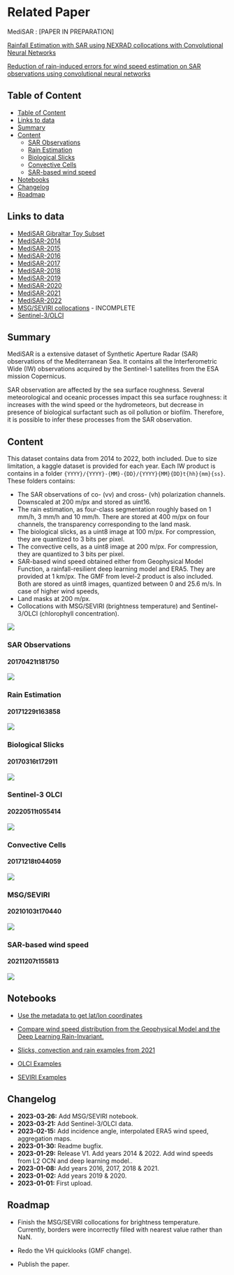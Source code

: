 # Related Paper

MediSAR : [PAPER IN PREPARATION]

[Rainfall Estimation with SAR using NEXRAD collocations with Convolutional Neural Networks](https://arxiv.org/abs/2207.07333)

[Reduction of rain-induced errors for wind speed estimation on SAR observations using convolutional neural networks](https://arxiv.org/abs/2303.09200)

## Table of Content

- [Table of Content](#table-of-content)
- [Links to data](#links-to-data)
- [Summary](#summary)
- [Content](#content)
    - [SAR Observations](#sar-observations)
    - [Rain Estimation](#rain-estimation)
    - [Biological Slicks](#biological-slicks)
    - [Convective Cells](#convective-cells)
    - [SAR-based wind speed](#sar-based-wind-speed)
- [Notebooks](#notebooks)
- [Changelog](#changelog)
- [Roadmap](#roadmap)

## Links to data

- [MediSAR Gibraltar Toy Subset](https://www.kaggle.com/rignak/medisarsubset)
- [MediSAR-2014](https://www.kaggle.com/rignak/medisar2014)
- [MediSAR-2015](https://www.kaggle.com/rignak/medisar2015)
- [MediSAR-2016](https://www.kaggle.com/rignak/medisar2016)
- [MediSAR-2017](https://www.kaggle.com/rignak/medisar2017)
- [MediSAR-2018](https://www.kaggle.com/rignak/medisar2018)
- [MediSAR-2019](https://www.kaggle.com/rignak/medisar2019)
- [MediSAR-2020](https://www.kaggle.com/rignak/medisar2020)
- [MediSAR-2021](https://www.kaggle.com/rignak/medisar2021)
- [MediSAR-2022](https://www.kaggle.com/rignak/medisar2022)
- [MSG/SEVIRI collocations](https://www.kaggle.com/datasets/rignak/medisar-seviri) - INCOMPLETE
- [Sentinel-3/OLCI](https://www.kaggle.com/datasets/rignak/medisar-olci)

## Summary

MediSAR is a extensive dataset of Synthetic Aperture Radar (SAR) observations of the Mediterranean Sea. It contains all the Interferometric Wide (IW) observations acquired by the Sentinel-1 satellites from the ESA mission Copernicus.

SAR observation are affected by the sea surface roughness. Several meteorological and oceanic processes impact this sea surface roughness: it increases with the wind speed or the hydrometeors, but decrease in presence of biological surfactant such as oil pollution or biofilm. Therefore, it is possible to infer these processes from the SAR observation.

## Content

This dataset contains data from 2014 to 2022, both included. Due to size limitation, a kaggle dataset is provided for each year. Each IW product is contains in a folder `{YYYY}/{YYYY}-{MM}-{DD}/{YYYY}{MM}{DD}t{hh}{mm}{ss}`. These folders contains:

- The SAR observations of co- (vv) and cross- (vh) polarization channels. Downscaled at 200 m/px and stored as uint16.
- The rain estimation, as four-class segmentation roughly based on 1 mm/h, 3 mm/h and 10 mm/h. There are stored at 400 m/px on four channels, the transparency corresponding to the land mask.
- The biological slicks, as a uint8 image at 100 m/px. For compression, they are quantized to 3 bits per pixel.
- The convective cells, as a uint8 image at 200 m/px. For compression, they are quantized to 3 bits per pixel.
- SAR-based wind speed obtained either from Geophysical Model Function, a rainfall-resilient deep learning model and ERA5. They are provided at 1 km/px. The GMF from level-2 product is also included. Both are stored as uint8 images, quantized between 0 and 25.6 m/s. In case of higher wind speeds, 
- Land masks at 200 m/px.
- Collocations with MSG/SEVIRI (brightness temperature) and Sentinel-3/OLCI (chlorophyll concentration).

![](readme/global.png)

### SAR Observations

#### 20170421t181750
![](readme/examples/20170421t181750.png)

### Rain Estimation

#### 20171229t163858
![](readme/examples/20171229t163858.png)

### Biological Slicks

#### 20170316t172911
![](readme/examples/20170316t172911.png)

### Sentinel-3 OLCI

#### 20220511t055414
![](readme/examples/20220511t055414.png)

### Convective Cells

#### 20171218t044059
![](readme/examples/20171218t044059.png)

### MSG/SEVIRI

#### 20210103t170440
![](readme/examples/20210103t170440.png)

### SAR-based wind speed

#### 20211207t155813
![](readme/examples/20211207t155813.png)

## Notebooks

- [Use the metadata to get lat/lon coordinates](notebooks/use_metadata.ipynb)

- [Compare wind speed distribution from the Geophysical Model and the Deep Learning Rain-Invariant.](https://www.kaggle.com/code/rignak/deep-learning-wind-speed-vs-gmf-2021)

- [Slicks, convection and rain examples from 2021](https://www.kaggle.com/code/rignak/slicks-convection-rain-2021)

- [OLCI Examples](https://www.kaggle.com/code/rignak/medisar-olci-examples)

- [SEVIRI Examples](https://www.kaggle.com/rignak/medisar-seviri-examples)

## Changelog

- **2023-03-26:** Add MSG/SEVIRI notebook.
- **2023-03-21:** Add Sentinel-3/OLCI data.
- **2023-02-15:** Add incidence angle, interpolated ERA5 wind speed, aggregation maps.
- **2023-01-30:** Readme bugfix.
- **2023-01-29:** Release V1. Add years 2014 & 2022. Add wind speeds from L2 OCN and deep learning model..
- **2023-01-08:** Add years 2016, 2017, 2018 & 2021.
- **2023-01-02:** Add years 2019 & 2020.
- **2023-01-01:** First upload. 

## Roadmap

- Finish the MSG/SEVIRI collocations for brightness temperature. Currently, borders were incorrectly filled with nearest value rather than NaN.

- Redo the VH quicklooks (GMF change).

- Publish the paper.